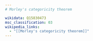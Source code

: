 ```yaml
---
# Morley's categoricity theorem

wikidata: Q15830473
msc_classification: 03
wikipedia_links:
  - "[[Morley's categoricity theorem]]"
---
```

